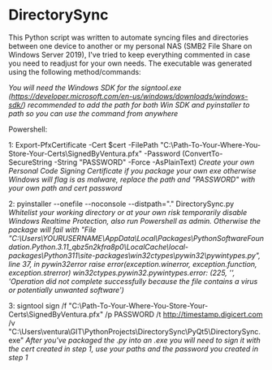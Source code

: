 # DirectorySync
This Python script was written to automate syncing files and directories between one device to another or my personal NAS (SMB2 File Share on Windows Server 2019), I've tried to keep everything commented in case you need to readjust for your own needs. The executable was generated using the following method/commands:



*You will need the Windows SDK for the signtool.exe (https://developer.microsoft.com/en-us/windows/downloads/windows-sdk/) recommended to add the path for both Win SDK and pyinstaller to path so you can use the command from anywhere*

Powershell:

1: Export-PfxCertificate -Cert $cert -FilePath "C:\Path-To-Your-Where-You-Store-Your-Certs\SignedByVentura.pfx" -Password (ConvertTo-SecureString -String "PASSWORD" -Force -AsPlainText)
*Create your own Personal Code Signing Certificate if you package your own exe otherwise Windows will flag is as malware, replace the path and "PASSWORD" with your own path and cert password*

2: pyinstaller --onefile --noconsole --distpath="." DirectorySync.py
*Whitelist your working directory or at your own risk temporarily disable Windows Realtime Protection, also run Powershell as admin. Otherwise the package will fail with "File "C:\Users\YOURUSERNAME\AppData\Local\Packages\PythonSoftwareFoundation.Python.3.11_qbz5n2kfra8p0\LocalCache\local-packages\Python311\site-packages\win32ctypes\pywin32\pywintypes.py", line 37, in pywin32error raise error(exception.winerror, exception.function, exception.strerror) win32ctypes.pywin32.pywintypes.error: (225, '', 'Operation did not complete successfully because the file contains a virus or potentially unwanted software')*

3: signtool sign /f "C:\Path-To-Your-Where-You-Store-Your-Certs\SignedByVentura.pfx" /p PASSWORD /t http://timestamp.digicert.com /v "C:\Users\ventura\GIT\PythonProjects\DirectorySync\PyQt5\DirectorySync.exe"
*After you've packaged the .py into an .exe you will need to sign it with the cert created in step 1, use your paths and the password you created in step 1*
